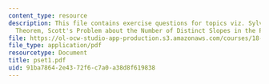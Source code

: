 ```yaml
---
content_type: resource
description: This file contains exercise questions for topics viz. Sylvester-Gallai
  Theorem, Scott's Problem about the Number of Distinct Slopes in the Plane.
file: https://ol-ocw-studio-app-production.s3.amazonaws.com/courses/18-319-geometric-combinatorics-fall-2005/91ba78642e4372f6c7a0a38d8f619838_pset1.pdf
file_type: application/pdf
resourcetype: Document
title: pset1.pdf
uid: 91ba7864-2e43-72f6-c7a0-a38d8f619838
---
```

